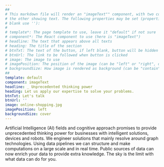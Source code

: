 ```yaml
---
##
# This markdown file will render an "imageText"" component, with two columns: one column showing an image and
# the other showing text. The following properties may be set (properties with * are required, to leave a property
# blank use ''):
#
# template*: The page template to use, leave it "default" if not sure
# component*: The React component to use (here is "imageText")
# headline: The text that appears above all texts
# heading: The title of the section
# btnTxt: The text of the button, if left blank, button will be hidden
# btnUrl: The link to be followed when button is clicked
# image: The image to use
# imagePosition: The position of the image (can be "left" or "right", default is "left")
# backgroundSize: How image is rendered as background (can be "contain" or "cover", default is "cover")
##
template: default
component: imageText
headline: _ Unprecedented thinking power
heading: Let us apply our expertise to solve your problems.
btnTxt: Let's talk
btnUrl: ''
image: online-shopping.jpg
imagePosition: left
backgroundSize: cover
---
```


Artificial Intelligence (AI) fields and cognitive approach promises to provide unprecedented thinking power
for businesses with intelligent solutions, devices and robots. We engineer solutions that mainly resolve around graph technologies.
Using data pipelines we can structure and make computations on a large scale and in real time. Public sources of data can now enrich your data 
to provide extra knowledge. The sky is the limit with what data can do for you.
